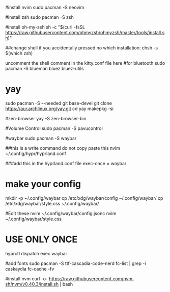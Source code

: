 #install nvim
sudo pacman -S neovim

#install zsh
sudo pacman -S zsh

#install oh-my-zsh
sh -c "$(curl -fsSL https://raw.githubusercontent.com/ohmyzsh/ohmyzsh/master/tools/install.sh)"

##change shell if you accidentally pressed no which installation:
chsh -s $(which zsh)

uncomment the shell comment in the kitty.conf file here
#for bluetooth
sudo pacman -S blueman bluez bluez-utils

# yay
sudo pacman -S --needed git base-devel
git clone https://aur.archlinux.org/yay.git
cd yay
makepkg -si

#zen-browser
yay -S zen-browser-bin

#Volume Control
sudo pacman -S pavucontrol

#waybar
sudo pacman -S waybar

##this is a write command do not copy paste this
nvim ~/.config/hypr/hyprland.conf

###add this in the hyprland.conf file
exec-once = waybar

# make your config
mkdir -p ~/.config/waybar
cp /etc/xdg/waybar/config ~/.config/waybar/
cp /etc/xdg/waybar/style.css ~/.config/waybar/

#Edit these
nvim ~/.config/waybar/config.jsonc
nvim ~/.config/waybar/style.css

# USE ONLY ONCE
hyprctl dispatch exec waybar

#add fonts
sudo pacman -S ttf-cascadia-code-nerd
fc-list | grep -i caskaydia
fc-cache -fv


#install nvm
curl -o- https://raw.githubusercontent.com/nvm-sh/nvm/v0.40.3/install.sh | bash
